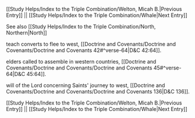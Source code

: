 [[Study Helps/Index to the Triple Combination/Welton, Micah B.|Previous Entry]]  ||  [[Study Helps/Index to the Triple Combination/Whale|Next Entry]]

 See also [[Study Helps/Index to the Triple Combination/North, Northern|North]]

 teach converts to flee to west, [[Doctrine and Covenants/Doctrine and Covenants/Doctrine and Covenants 42#^verse-64|D&C 42:64]].

 elders called to assemble in western countries, [[Doctrine and Covenants/Doctrine and Covenants/Doctrine and Covenants 45#^verse-64|D&C 45:64]].

 will of the Lord concerning Saints' journey to west, [[Doctrine and Covenants/Doctrine and Covenants/Doctrine and Covenants 136|D&C 136]].

[[Study Helps/Index to the Triple Combination/Welton, Micah B.|Previous Entry]]  ||  [[Study Helps/Index to the Triple Combination/Whale|Next Entry]]